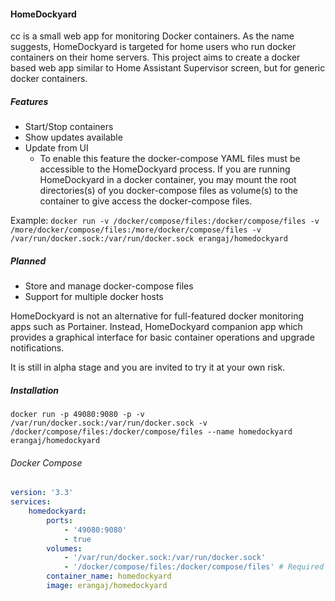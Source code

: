 #### HomeDockyard

cc is a small web app for monitoring Docker containers. As the name suggests, HomeDockyard is targeted for home users who run docker containers on their home servers. This project aims to create a docker based web app similar to Home Assistant Supervisor screen, but for generic docker containers.

##### Features

* Start/Stop containers
* Show updates available
* Update from UI
  * To enable this feature the docker-compose YAML files must be accessible to the HomeDockyard process. If you are running HomeDockyard in a docker container, you may mount the root directories(s) of you docker-compose files as volume(s) to the container to give access the docker-compose files.

Example:
`docker run -v /docker/compose/files:/docker/compose/files -v /more/docker/compose/files:/more/docker/compose/files -v /var/run/docker.sock:/var/run/docker.sock erangaj/homedockyard`

##### Planned

* Store and manage docker-compose files
* Support for multiple docker hosts

HomeDockyard is not an alternative for full-featured docker monitoring apps such as Portainer. Instead, HomeDockyard companion app which provides a graphical interface for basic container operations and upgrade notifications.

It is still in alpha stage and you are invited to try it at your own risk.

##### Installation

`docker run -p 49080:9080 -p -v /var/run/docker.sock:/var/run/docker.sock -v /docker/compose/files:/docker/compose/files --name homedockyard erangaj/homedockyard`

###### Docker Compose

```yaml
version: '3.3'
services:
    homedockyard:
        ports:
            - '49080:9080'
            - true
        volumes:
            - '/var/run/docker.sock:/var/run/docker.sock'
            - '/docker/compose/files:/docker/compose/files' # Required to update containers from UI
        container_name: homedockyard
        image: erangaj/homedockyard
```
